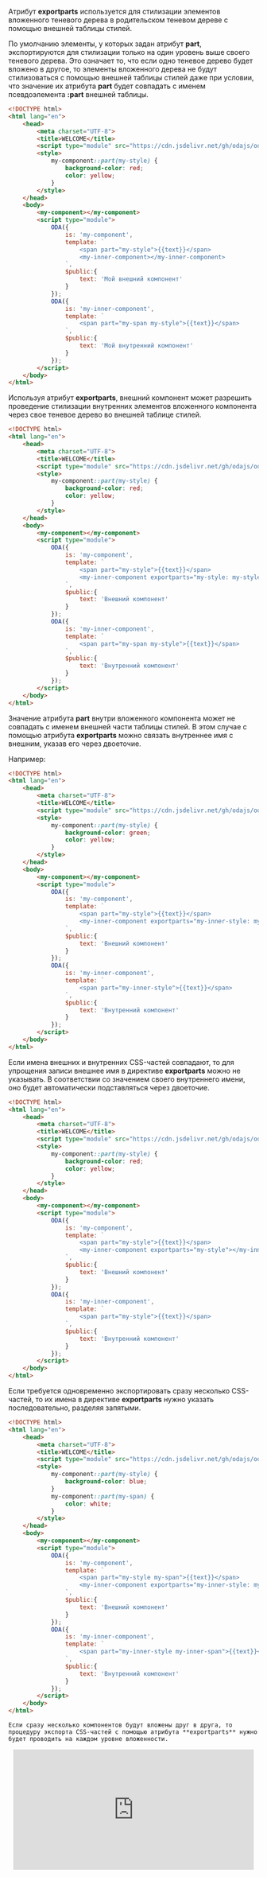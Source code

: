 Атрибут **exportparts** используется для стилизации элементов вложенного теневого дерева в родительском теневом дереве с помощью внешней таблицы стилей.

По умолчанию элементы, у которых задан атрибут **part**, экспортируются для стилизации только на один уровень выше своего теневого дерева. Это означает то, что если одно теневое дерево будет вложено в другое, то элементы вложенного дерева не будут стилизоваться с помощью внешней таблицы стилей даже при условии, что значение их атрибута **part** будет совпадать с именем псевдоэлемента **:part** внешней таблицы.

```html _error_run_edit_line
<!DOCTYPE html>
<html lang="en">
    <head>
        <meta charset="UTF-8">
        <title>WELCOME</title>
        <script type="module" src="https://cdn.jsdelivr.net/gh/odajs/oda-framework/oda.js"></script>
        <style>
            my-component::part(my-style) {
                background-color: red;
                color: yellow;
            }
        </style>
    </head>
    <body>
        <my-component></my-component>
        <script type="module">
            ODA({
                is: 'my-component',
                template: `
                    <span part="my-style">{{text}}</span>
                    <my-inner-component></my-inner-component>
                `,
                $public:{
                    text: 'Мой внешний компонент'
                }
            });
            ODA({
                is: 'my-inner-component',
                template: `
                    <span part="my-span my-style">{{text}}</span>
                `,
                $public:{
                    text: 'Мой внутренний компонент'
                }
            });
        </script>
    </body>
</html>
```

Используя атрибут **exportparts**, внешний компонент может разрешить проведение стилизации внутренних элементов вложенного компонента через свое теневое дерево во внешней таблице стилей.

```html _run_edit_line
<!DOCTYPE html>
<html lang="en">
    <head>
        <meta charset="UTF-8">
        <title>WELCOME</title>
        <script type="module" src="https://cdn.jsdelivr.net/gh/odajs/oda-framework/oda.js"></script>
        <style>
            my-component::part(my-style) {
                background-color: red;
                color: yellow;
            }
        </style>
    </head>
    <body>
        <my-component></my-component>
        <script type="module">
            ODA({
                is: 'my-component',
                template: `
                    <span part="my-style">{{text}}</span>
                    <my-inner-component exportparts="my-style: my-style"></my-inner-component>
                `,
                $public:{
                    text: 'Внешний компонент'
                }
            });
            ODA({
                is: 'my-inner-component',
                template: `
                    <span part="my-span my-style">{{text}}</span>
                `,
                $public:{
                    text: 'Внутренний компонент'
                }
            });
        </script>
    </body>
</html>
```

Значение атрибута **part** внутри вложенного компонента может не совпадать с именем внешней части таблицы стилей. В этом случае с помощью атрибута **exportparts** можно связать внутреннее имя с внешним, указав его через двоеточие.

Например:

```html _run_edit_line
<!DOCTYPE html>
<html lang="en">
    <head>
        <meta charset="UTF-8">
        <title>WELCOME</title>
        <script type="module" src="https://cdn.jsdelivr.net/gh/odajs/oda-framework/oda.js"></script>
        <style>
            my-component::part(my-style) {
                background-color: green;
                color: yellow;
            }
        </style>
    </head>
    <body>
        <my-component></my-component>
        <script type="module">
            ODA({
                is: 'my-component',
                template: `
                    <span part="my-style">{{text}}</span>
                    <my-inner-component exportparts="my-inner-style: my-style"></my-inner-component>
                `,
                $public:{
                    text: 'Внешний компонент'
                }
            });
            ODA({
                is: 'my-inner-component',
                template: `
                    <span part="my-inner-style">{{text}}</span>
                `,
                $public:{
                    text: 'Внутренний компонент'
                }
            });
        </script>
    </body>
</html>
```

Если имена внешних и внутренних CSS-частей совпадают, то для упрощения записи внешнее имя в директиве **exportparts** можно не указывать. В соответствии со значением своего внутреннего имени, оно будет автоматически подставляться через двоеточие.

```html _run_edit_line
<!DOCTYPE html>
<html lang="en">
    <head>
        <meta charset="UTF-8">
        <title>WELCOME</title>
        <script type="module" src="https://cdn.jsdelivr.net/gh/odajs/oda-framework/oda.js"></script>
        <style>
            my-component::part(my-style) {
                background-color: red;
                color: yellow;
            }
        </style>
    </head>
    <body>
        <my-component></my-component>
        <script type="module">
            ODA({
                is: 'my-component',
                template: `
                    <span part="my-style">{{text}}</span>
                    <my-inner-component exportparts="my-style"></my-inner-component>
                `,
                $public:{
                    text: 'Внешний компонент'
                }
            });
            ODA({
                is: 'my-inner-component',
                template: `
                    <span part="my-style">{{text}}</span>
                `,
                $public:{
                    text: 'Внутренний компонент'
                }
            });
        </script>
    </body>
</html>
```

Если требуется одновременно экспортировать сразу несколько CSS-частей, то их имена в директиве **exportparts** нужно указать последовательно, разделяя запятыми.

```html _run_edit_line
<!DOCTYPE html>
<html lang="en">
    <head>
        <meta charset="UTF-8">
        <title>WELCOME</title>
        <script type="module" src="https://cdn.jsdelivr.net/gh/odajs/oda-framework/oda.js"></script>
        <style>
            my-component::part(my-style) {
                background-color: blue;
            }
            my-component::part(my-span) {
                color: white;
            }
        </style>
    </head>
    <body>
        <my-component></my-component>
        <script type="module">
            ODA({
                is: 'my-component',
                template: `
                    <span part="my-style my-span">{{text}}</span>
                    <my-inner-component exportparts="my-inner-style: my-style, my-inner-span: my-span"></my-inner-component>
                `,
                $public:{
                    text: 'Внешний компонент'
                }
            });
            ODA({
                is: 'my-inner-component',
                template: `
                    <span part="my-inner-style my-inner-span">{{text}}</span>
                `,
                $public:{
                    text: 'Внутренний компонент'
                }
            });
        </script>
    </body>
</html>
```

```info _md_line
Если сразу несколько компонентов будут вложены друг в друга, то процедуру экспорта CSS-частей с помощью атрибута **exportparts** нужно будет проводить на каждом уровне вложенности.
```

<div style="position:relative;padding-bottom:48%; margin:10px">
    <iframe src="https://www.youtube.com/embed/6Y8pdjRsQrg?start=0" frameborder="0" allow="accelerometer; autoplay; encrypted-media; gyroscope; picture-in-picture" allowfullscreen 
    	style="position:absolute;width:100%;height:100%;"></iframe>
</div>
